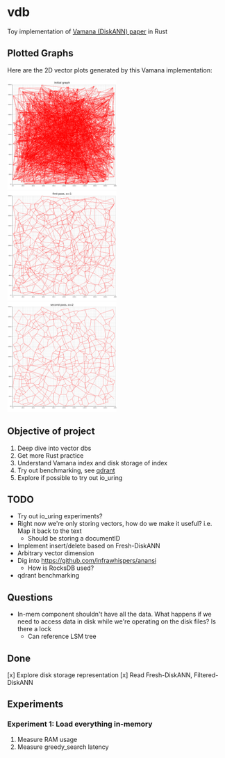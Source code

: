 # vdb

Toy implementation of [Vamana (DiskANN) paper](https://proceedings.neurips.cc/paper/2019/file/09853c7fb1d3f8ee67a61b6bf4a7f8e6-Paper.pdf) in Rust

## Plotted Graphs

Here are the 2D vector plots generated by this Vamana implementation:

<img src="static/graph-initial.png" alt="Initial Graph" width="50%">

<img src="static/graph-1.png" alt="First Pass, α=1" width="50%">

<img src="static/graph-2.png" alt="Second Pass, α=2" width="50%">

## Objective of project

1. Deep dive into vector dbs
2. Get more Rust practice
3. Understand Vamana index and disk storage of index
4. Try out benchmarking, see [qdrant](https://qdrant.tech/benchmarks/)
5. Explore if possible to try out io_uring

## TODO

- Try out io_uring experiments?
- Right now we're only storing vectors, how do we make it useful? i.e. Map it back to the text
  - Should be storing a documentID
- Implement insert/delete based on Fresh-DiskANN
- Arbitrary vector dimension
- Dig into <https://github.com/infrawhispers/anansi>
  - How is RocksDB used?
- qdrant benchmarking

## Questions

- In-mem component shouldn't have all the data. What happens if we need to access data in disk while we're operating on the disk files? Is there a lock
  - Can reference LSM tree
  
## Done

[x] Explore disk storage representation
[x] Read Fresh-DiskANN, Filtered-DiskANN

## Experiments

### Experiment 1: Load everything in-memory

1. Measure RAM usage
2. Measure greedy_search latency
